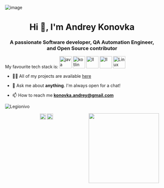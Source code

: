 ![image](https://github.com/wanderindev/wanderindev/blob/master/assets/about-cover.png)

<h1 align="center">Hi 👋, I'm Andrey Konovka </h1>
<h3 align="center">A passionate Software developer, QA Automation Engineer, and Open Source contributor </h3>


My favourite tech stack is:
  <img src="https://img.icons8.com/color/48/000000/java-coffee-cup-logo.png" alt="java" width="40" height="40"/>
  <img src="https://img.icons8.com/color/48/000000/kotlin.png" alt="kotlin" width="40" height="40"/>
  <img src="https://img.icons8.com/color/48/000000/intellij-idea.png" alt="II" width="40" height="40"/>
  <img src="https://img.icons8.com/color/48/000000/docker.png" alt="II" width="40" height="40"/>
  <img src="https://img.icons8.com/color/48/000000/linux.png" alt="Linux" width="40" height="40"/></p> 

- 👨‍💻 All of my projects are available  [here](https://github.com/Legionivo?tab=repositories)

- 💬 Ask me about **anything**. I'm always open for a chat!

- 📫 How to reach me **konovka.andrey@gmail.com**


<p align="left">
<img src="https://komarev.com/ghpvc/?username=Legionivo" alt="Legionivo" />
<p>
<p align="center"> 
  <img  align="right" src="https://github.com/tomkaX/tomkaX/blob/master/gifs/3aM.gif" width="230">
 </p>

<p align="center">
<a href="https://legionivo.github.io/" target="blank"><img align="center" src="https://img.icons8.com/color/48/000000/internet.png" alt="https://legionivo.github.io/" height="20" width="20" /></a>
<a href="https://www.linkedin.com/in/andrey-konovka/" target="blank"><img align="center" src="https://cdn.jsdelivr.net/npm/simple-icons@3.0.1/icons/linkedin.svg" alt="https://www.linkedin.com/in/andrey-konovka/" height="20" width="20" /></a>
 
 
 
</p>

